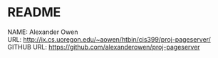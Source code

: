 # README #

NAME: Alexander Owen  
URL: http://ix.cs.uoregon.edu/~aowen/htbin/cis399/proj-pageserver/  
GITHUB URL: https://github.com/alexanderowen/proj-pageserver



